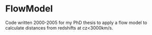 # FlowModel
Code written 2000-2005 for my PhD thesis to apply a flow model to calculate distances from redshifts at cz&lt;3000km/s. 
